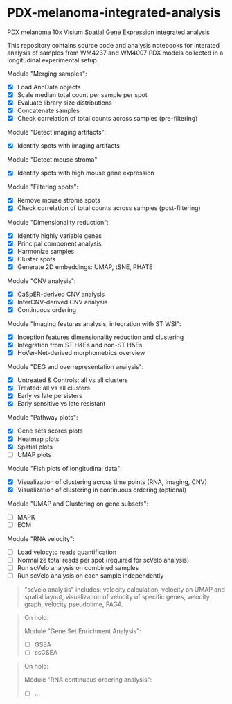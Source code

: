 # PDX-melanoma-integrated-analysis

PDX melanoma 10x Visium Spatial Gene Expression integrated analysis

This repository contains source code and analysis notebooks for interated analysis of samples from WM4237 and WM4007 PDX models collected in a longitudinal experimental setup.


Module "Merging samples":
+ [x] Load AnnData objects
+ [x] Scale median total count per sample per spot
+ [x] Evaluate library size distributions
+ [x] Concatenate samples
+ [x] Check correlation of total counts across samples (pre-filtering)

Module "Detect imaging artifacts":
+ [x] Identify spots with imaging artifacts

Module "Detect mouse stroma"
+ [x] Identify spots with high mouse gene expression

Module "Filtering spots":
+ [x] Remove mouse stroma spots
+ [x] Check correlation of total counts across samples (post-filtering)

Module "Dimensionality reduction":
+ [x] Identify highly variable genes
+ [x] Principal component analysis
+ [x] Harmonize samples
+ [x] Cluster spots
+ [x] Generate 2D embeddings: UMAP, tSNE, PHATE

Module "CNV analysis":
+ [x] CaSpER-derived CNV analysis
+ [x] InferCNV-derived CNV analysis
+ [x] Continuous ordering

Module "Imaging features analysis, integration with ST WSI":
+ [x] Inception features dimensionality reduction and clustering
+ [x] Integration from ST H&Es and non-ST H&Es
+ [x] HoVer-Net-derived morphometrics overview

Module "DEG and overrepresentation analysis":
+ [x] Untreated & Controls: all vs all clusters
+ [x] Treated: all vs all clusters
+ [x] Early vs late persisters
+ [x] Early sensitive vs late resistant

Module "Pathway plots":
+ [x] Gene sets scores plots
+ [x] Heatmap plots
+ [x] Spatial plots
+ [ ] UMAP plots

Module "Fish plots of longitudinal data":
+ [x] Visualization of clustering across time points (RNA, Imaging, CNV)
+ [x] Visualization of clustering in continuous ordering (optional)

Module "UMAP and Clustering on gene subsets":
+ [ ] MAPK
+ [ ] ECM

Module "RNA velocity":
+ [ ] Load velocyto reads quantification
+ [ ] Normalize total reads per spot (required for scVelo analysis)
+ [ ] Run scVelo analysis on combined samples
+ [ ] Run scVelo analysis on each sample independently

> "scVelo analysis" includes: velocity calculation, velocity on UMAP and spatial layout, visualization of velocity of specific genes, velocity graph, velocity pseudotime, PAGA.


> On hold:
> 
> Module "Gene Set Enrichment Analysis":
> + [ ] GSEA
> + [ ] ssGSEA


> On hold:
> 
> Module "RNA continuous ordering analysis":
> + [ ] ...
